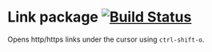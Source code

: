 # Link package [![Build Status](https://travis-ci.org/atom/link.png?branch=master)](https://travis-ci.org/atom/link)

Opens http/https links under the cursor using `ctrl-shift-o`.
